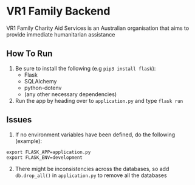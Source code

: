 # VR1 Family Backend

VR1 Family Charity Aid Services is an Australian organisation that aims to provide immediate humanitarian assistance


## How To Run
1. Be sure to install the following (e.g `pip3 install flask`): 
    * Flask
    * SQLAlchemy
    * python-dotenv
    * (any other necessary dependencies)
2. Run the app by heading over to `application.py` and type `flask run`


## Issues
1. If no environment variables have been defined, do the following (example):
```
export FLASK_APP=application.py
export FLASK_ENV=development
```
2. There might be inconsistencies across the databases, so add `db.drop_all()` in `application.py` to remove all the databases